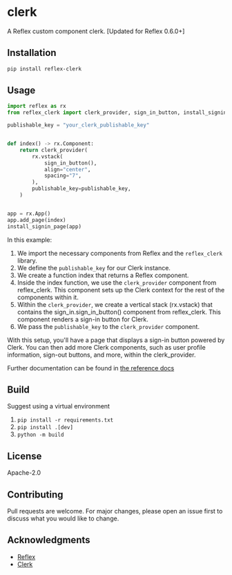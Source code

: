 # clerk

A Reflex custom component clerk. [Updated for Reflex 0.6.0+]

## Installation

```bash
pip install reflex-clerk
```

## Usage

```python
import reflex as rx
from reflex_clerk import clerk_provider, sign_in_button, install_signin_page

publishable_key = "your_clerk_publishable_key"


def index() -> rx.Component:
    return clerk_provider(
        rx.vstack(
            sign_in_button(),
            align="center",
            spacing="7",
        ),
        publishable_key=publishable_key,
    )


app = rx.App()
app.add_page(index)
install_signin_page(app)
```

In this example:

1. We import the necessary components from Reflex and the `reflex_clerk` library.
2. We define the `publishable_key` for our Clerk instance.
3. We create a function index that returns a Reflex component.
4. Inside the index function, we use the `clerk_provider` component from reflex_clerk. This component sets up the Clerk
   context for the rest of the components within it.
5. Within the `clerk_provider`, we create a vertical stack (rx.vstack) that contains the sign_in.sign_in_button()
   component from reflex_clerk. This component renders a sign-in button for Clerk.
6. We pass the `publishable_key` to the `clerk_provider` component.

With this setup, you'll have a page that displays a sign-in button powered by Clerk. You can then add more Clerk
components, such as user profile information, sign-out buttons, and more, within the clerk_provider.

Further documentation can be found in [the reference docs](docs/)

## Build
Suggest using a virtual environment

1. `pip install -r requirements.txt`
2. `pip install .[dev]`
3. `python -m build`

## License

Apache-2.0

## Contributing

Pull requests are welcome. For major changes, please open an issue first to discuss what you would like to change.

## Acknowledgments

- [Reflex](https://github.com/reflexjs/reflex)
- [Clerk](https://clerk.dev/)
